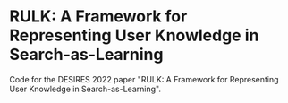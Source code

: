 # RULK: A Framework for Representing User Knowledge in Search-as-Learning
Code for the DESIRES 2022 paper "RULK: A Framework for Representing User Knowledge in Search-as-Learning".


